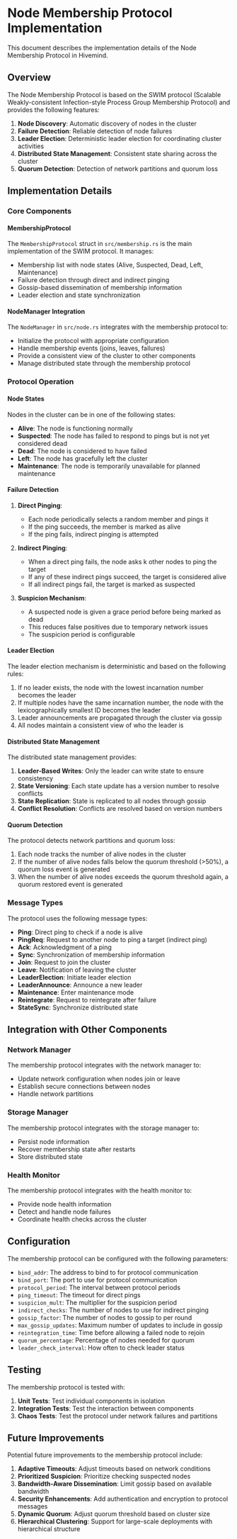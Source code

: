 # Node Membership Protocol Implementation

This document describes the implementation details of the Node Membership Protocol in Hivemind.

## Overview

The Node Membership Protocol is based on the SWIM protocol (Scalable Weakly-consistent Infection-style Process Group Membership Protocol) and provides the following features:

1. **Node Discovery**: Automatic discovery of nodes in the cluster
2. **Failure Detection**: Reliable detection of node failures
3. **Leader Election**: Deterministic leader election for coordinating cluster activities
4. **Distributed State Management**: Consistent state sharing across the cluster
5. **Quorum Detection**: Detection of network partitions and quorum loss

## Implementation Details

### Core Components

#### MembershipProtocol

The `MembershipProtocol` struct in `src/membership.rs` is the main implementation of the SWIM protocol. It manages:

- Membership list with node states (Alive, Suspected, Dead, Left, Maintenance)
- Failure detection through direct and indirect pinging
- Gossip-based dissemination of membership information
- Leader election and state synchronization

#### NodeManager Integration

The `NodeManager` in `src/node.rs` integrates with the membership protocol to:

- Initialize the protocol with appropriate configuration
- Handle membership events (joins, leaves, failures)
- Provide a consistent view of the cluster to other components
- Manage distributed state through the membership protocol

### Protocol Operation

#### Node States

Nodes in the cluster can be in one of the following states:

- **Alive**: The node is functioning normally
- **Suspected**: The node has failed to respond to pings but is not yet considered dead
- **Dead**: The node is considered to have failed
- **Left**: The node has gracefully left the cluster
- **Maintenance**: The node is temporarily unavailable for planned maintenance

#### Failure Detection

1. **Direct Pinging**:
   - Each node periodically selects a random member and pings it
   - If the ping succeeds, the member is marked as alive
   - If the ping fails, indirect pinging is attempted

2. **Indirect Pinging**:
   - When a direct ping fails, the node asks k other nodes to ping the target
   - If any of these indirect pings succeed, the target is considered alive
   - If all indirect pings fail, the target is marked as suspected

3. **Suspicion Mechanism**:
   - A suspected node is given a grace period before being marked as dead
   - This reduces false positives due to temporary network issues
   - The suspicion period is configurable

#### Leader Election

The leader election mechanism is deterministic and based on the following rules:

1. If no leader exists, the node with the lowest incarnation number becomes the leader
2. If multiple nodes have the same incarnation number, the node with the lexicographically smallest ID becomes the leader
3. Leader announcements are propagated through the cluster via gossip
4. All nodes maintain a consistent view of who the leader is

#### Distributed State Management

The distributed state management provides:

1. **Leader-Based Writes**: Only the leader can write state to ensure consistency
2. **State Versioning**: Each state update has a version number to resolve conflicts
3. **State Replication**: State is replicated to all nodes through gossip
4. **Conflict Resolution**: Conflicts are resolved based on version numbers

#### Quorum Detection

The protocol detects network partitions and quorum loss:

1. Each node tracks the number of alive nodes in the cluster
2. If the number of alive nodes falls below the quorum threshold (>50%), a quorum loss event is generated
3. When the number of alive nodes exceeds the quorum threshold again, a quorum restored event is generated

### Message Types

The protocol uses the following message types:

- **Ping**: Direct ping to check if a node is alive
- **PingReq**: Request to another node to ping a target (indirect ping)
- **Ack**: Acknowledgment of a ping
- **Sync**: Synchronization of membership information
- **Join**: Request to join the cluster
- **Leave**: Notification of leaving the cluster
- **LeaderElection**: Initiate leader election
- **LeaderAnnounce**: Announce a new leader
- **Maintenance**: Enter maintenance mode
- **Reintegrate**: Request to reintegrate after failure
- **StateSync**: Synchronize distributed state

## Integration with Other Components

### Network Manager

The membership protocol integrates with the network manager to:

- Update network configuration when nodes join or leave
- Establish secure connections between nodes
- Handle network partitions

### Storage Manager

The membership protocol integrates with the storage manager to:

- Persist node information
- Recover membership state after restarts
- Store distributed state

### Health Monitor

The membership protocol integrates with the health monitor to:

- Provide node health information
- Detect and handle node failures
- Coordinate health checks across the cluster

## Configuration

The membership protocol can be configured with the following parameters:

- `bind_addr`: The address to bind to for protocol communication
- `bind_port`: The port to use for protocol communication
- `protocol_period`: The interval between protocol periods
- `ping_timeout`: The timeout for direct pings
- `suspicion_mult`: The multiplier for the suspicion period
- `indirect_checks`: The number of nodes to use for indirect pinging
- `gossip_factor`: The number of nodes to gossip to per round
- `max_gossip_updates`: Maximum number of updates to include in gossip
- `reintegration_time`: Time before allowing a failed node to rejoin
- `quorum_percentage`: Percentage of nodes needed for quorum
- `leader_check_interval`: How often to check leader status

## Testing

The membership protocol is tested with:

1. **Unit Tests**: Test individual components in isolation
2. **Integration Tests**: Test the interaction between components
3. **Chaos Tests**: Test the protocol under network failures and partitions

## Future Improvements

Potential future improvements to the membership protocol include:

1. **Adaptive Timeouts**: Adjust timeouts based on network conditions
2. **Prioritized Suspicion**: Prioritize checking suspected nodes
3. **Bandwidth-Aware Dissemination**: Limit gossip based on available bandwidth
4. **Security Enhancements**: Add authentication and encryption to protocol messages
5. **Dynamic Quorum**: Adjust quorum threshold based on cluster size
6. **Hierarchical Clustering**: Support for large-scale deployments with hierarchical structure